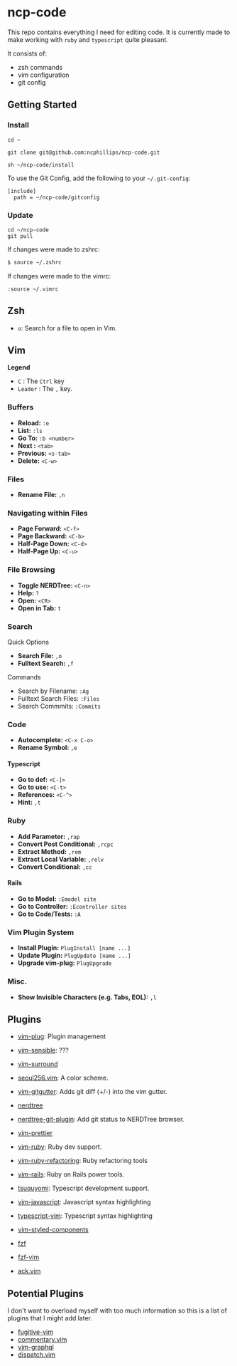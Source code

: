 # ncp-code 

This repo contains everything I need for editing code. It is currently 
made to make working with `ruby` and `typescript` quite pleasant. 

It consists of:

* zsh commands 
* vim configuration
* git config


## Getting Started

### Install

```ssh
cd ~

git clone git@github.com:ncphillips/ncp-code.git

sh ~/ncp-code/install
```

To use the Git Config, add the following to your `~/.git-config`:

```
[include]
  path = ~/ncp-code/gitconfig
```

### Update

```
cd ~/ncp-code
git pull
```

If changes were made to zshrc:

```zsh
$ source ~/.zshrc
```

If changes were made to the vimrc:

```vim
:source ~/.vimrc
```

## Zsh

* `o`: Search for a file to open in Vim.

## Vim

**Legend**

* `C` : The `Ctrl` key
* `Leader` : The `,` key.

### Buffers

<!-- TODO: Write about buffers and how they can be used. -->

* **Reload:** `:e` 
* **List:** `:ls`
* **Go To:** `:b <number>`
* **Next :** `<tab>`
* **Previous:** `<s-tab>`
* **Delete:** `<C-w>`

### Files

* **Rename File:** `,n`

### Navigating within Files

* **Page Forward:** `<C-f>`
* **Page Backward:** `<C-b>`
* **Half-Page Down:** `<C-d>`
* **Half-Page Up:** `<C-u>`

### File Browsing

* **Toggle NERDTree:** `<C-n>`
* **Help:** `?`
* **Open:** `<CR>`
* **Open in Tab:** `t`

<!-- NERDTree ScreenShot  -->

### Search

Quick Options

* **Search File:** `,o`
* **Fulltext Search:** `,f`

Commands

* Search by Filename: `:Ag`
* Fulltext Search Files: `:Files`
* Search Commmits: `:Commits`

<!-- Fulltext Search Gif -->
<!-- Filename Search Gif -->

### Code

* **Autocomplete:** `<C-x C-o>`
* **Rename Symbol:** `,e`
<!-- Autocomplete Gif for Ruby & Typescript  -->

#### Typescript

* **Go to def:** `<C-]>`
* **Go to use:** `<C-t>`
* **References:** `<C-^>`
* **Hint:** `,t`

<!-- Got to def/use gif -->

### Ruby

* **Add Parameter:** `,rap`
* **Convert Post Conditional:** `,rcpc`
* **Extract Method:** `,rem`
* **Extract Local Variable:** `,relv`
* **Convert Conditional:** `,cc`

#### Rails

* **Go to Model:** `:Emodel site`
* **Go to Controller:** `:Econtroller sites`
* **Go to Code/Tests:** `:A`

### Vim Plugin System

* **Install Plugin:** `PlugInstall [name ...]`
* **Update Plugin:** `PlugUpdate [name ...]`
* **Upgrade vim-plug:** `PlugUpgrade`

### Misc.

* **Show Invisible Characters (e.g. Tabs, EOL):** `,l`

## Plugins

* [vim-plug](https://github.com/junegunn/vim-plug): Plugin management
* [vim-sensible](https://github.com/tpope/vim-sensible): ???
* [vim-surround](https://github.com/tpope/vim-surround)
* [seoul256.vim](https://github.com/junegunn/seoul256.vim): A color scheme.
* [vim-gitgutter](https://github.com/airblade/vim-gitgutter): Adds git diff (+/-) into the vim gutter.

* [nerdtree](https://github.com/scrooloose/nerdtree)
* [nerdtree-git-plugin](https://github.com/Xuyuanp/nerdtree-git-plugin): Add git status to NERDTree browser.

* [vim-prettier](https://github.com/prettier/vim-prettier)

* [vim-ruby](https://github.com/vim-ruby/vim-ruby): Ruby dev support.  
* [vim-ruby-refactoring](https://github.com/ecomba/vim-ruby-refactoring): Ruby refactoring tools
* [vim-rails](https://github.com/tpope/vim-rails): Ruby on Rails power tools.

* [tsuquyomi](https://github.com/Quramy/tsuquyomi): Typescript development support.
* [vim-javascript](https://github.com/Quramy/vim-javascript): Javascript syntax highlighting
* [typescript-vim](https://github.com/leafgarland/typescript-vim): Typescript syntax highlighting
* [vim-styled-components](https://vimawesome.com/plugin/vim-styled-components-hard-things)

* [fzf](https://github.com/junegunn/fzf)
* [fzf-vim](https://github.com/junegunn/fzf-vim)
* [ack.vim](https://github.com/mileszs/ack.vim')


## Potential Plugins 

I don't want to overload myself with too much information
so this is a list of plugins that I might add later.

* [fugitive-vim](https://vimawesome.com/plugin/fugitive-vim)
* [commentary.vim](https://vimawesome.com/plugin/commentary-vim)
* [vim-graphql](https://vimawesome.com/plugin/vim-graphql)
* [dispatch.vim](https://vimawesome.com/plugin/vim-dispatch)
